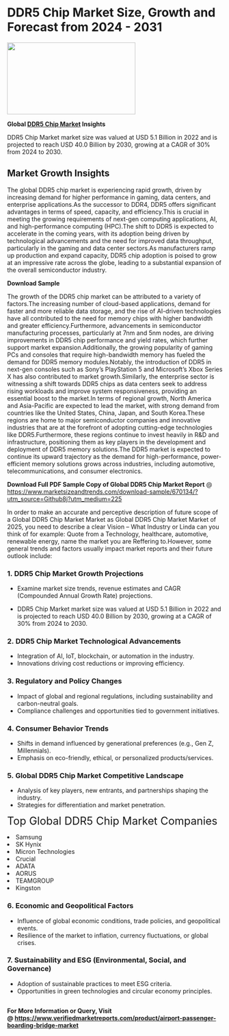 <H1>DDR5 Chip Market Size, Growth and Forecast from 2024 - 2031</H1><img class="aligncenter size-medium wp-image-584254" src="https://thirdeyenews.in/wp-content/uploads/2024/09/Global-Market-Research-300x168.jpeg" alt="" width="300" height="168" /><p><strong>Global&nbsp;<a href="https://www.marketsizeandtrends.com/download-sample/670134/?utm_source=Github8j?utm_medium=225">DDR5 Chip Market</a> Insights</strong></p><p>DDR5 Chip Market market size was valued at USD 5.1 Billion in 2022 and is projected to reach USD 40.0 Billion by 2030, growing at a CAGR of 30% from 2024 to 2030.</p><p><h2>Market Growth Insights</h2> <p>The global DDR5 chip market is experiencing rapid growth, driven by increasing demand for higher performance in gaming, data centers, and enterprise applications.As the successor to DDR4, DDR5 offers significant advantages in terms of speed, capacity, and efficiency.This is crucial in meeting the growing requirements of next-gen computing applications, AI, and high-performance computing (HPC).The shift to DDR5 is expected to accelerate in the coming years, with its adoption being driven by technological advancements and the need for improved data throughput, particularly in the gaming and data center sectors.As manufacturers ramp up production and expand capacity, DDR5 chip adoption is poised to grow at an impressive rate across the globe, leading to a substantial expansion of the overall semiconductor industry.</p> <p><strong>Download Sample</strong></p> <p>The growth of the DDR5 chip market can be attributed to a variety of factors.The increasing number of cloud-based applications, demand for faster and more reliable data storage, and the rise of AI-driven technologies have all contributed to the need for memory chips with higher bandwidth and greater efficiency.Furthermore, advancements in semiconductor manufacturing processes, particularly at 7nm and 5nm nodes, are driving improvements in DDR5 chip performance and yield rates, which further support market expansion.Additionally, the growing popularity of gaming PCs and consoles that require high-bandwidth memory has fueled the demand for DDR5 memory modules.Notably, the introduction of DDR5 in next-gen consoles such as Sony’s PlayStation 5 and Microsoft’s Xbox Series X has also contributed to market growth.Similarly, the enterprise sector is witnessing a shift towards DDR5 chips as data centers seek to address rising workloads and improve system responsiveness, providing an essential boost to the market.In terms of regional growth, North America and Asia-Pacific are expected to lead the market, with strong demand from countries like the United States, China, Japan, and South Korea.These regions are home to major semiconductor companies and innovative industries that are at the forefront of adopting cutting-edge technologies like DDR5.Furthermore, these regions continue to invest heavily in R&D and infrastructure, positioning them as key players in the development and deployment of DDR5 memory solutions.The DDR5 market is expected to continue its upward trajectory as the demand for high-performance, power-efficient memory solutions grows across industries, including automotive, telecommunications, and consumer electronics.</p> <p><span class=""><strong>Download Full PDF Sample Copy of Global DDR5 Chip Market Report</strong> @ <a href="https://www.marketsizeandtrends.com/download-sample/670134/?utm_source=Github8j?utm_medium=225" target="_blank">https://www.marketsizeandtrends.com/download-sample/670134/?utm_source=Github8j?utm_medium=225</a></span></p><p>In order to make an accurate and perceptive description of future scope of a Global&nbsp;DDR5 Chip Market Market as Global&nbsp;DDR5 Chip Market Market of 2025, you need to describe a clear Vision &ndash; What Industry or Linda can you think of for example: Quote from a Technology, healthcare, automotive, renewable energy, name the market you are Reffering to.However, some general trends and factors usually impact market reports and their future outlook include:</p><h3>1.&nbsp;<strong>DDR5 Chip Market Growth Projections</strong></h3><ul><li>Examine market size trends, revenue estimates and CAGR (Compounded Annual Growth Rate) projections.</li><li><p>DDR5 Chip Market market size was valued at USD 5.1 Billion in 2022 and is projected to reach USD 40.0 Billion by 2030, growing at a CAGR of 30% from 2024 to 2030.</p></li></ul><h3>2.&nbsp;<strong>DDR5 Chip Market Technological Advancements</strong></h3><ul><li>Integration of AI, IoT, blockchain, or automation in the industry.</li><li>Innovations driving cost reductions or improving efficiency.</li></ul><h3>3.&nbsp;<strong>Regulatory and Policy Changes</strong></h3><ul><li>Impact of global and regional regulations, including sustainability and carbon-neutral goals.</li><li>Compliance challenges and opportunities tied to government initiatives.</li></ul><h3>4.&nbsp;<strong>Consumer Behavior Trends</strong></h3><ul><li>Shifts in demand influenced by generational preferences (e.g., Gen Z, Millennials).</li><li>Emphasis on eco-friendly, ethical, or personalized products/services.</li></ul><h3>5.&nbsp;<strong>Global DDR5 Chip Market Competitive Landscape</strong></h3><ul><li>Analysis of key players, new entrants, and partnerships shaping the industry.</li><li>Strategies for differentiation and market penetration.</li></ul><p data-pm-slice="1 1 []"><span style="color: inherit; font-family: inherit; font-size: 25px;">Top Global DDR5 Chip Market Companies</span></p><div class="" data-test-id=""><p><li>Samsung</li><li> SK Hynix</li><li> Micron Technologies</li><li> Crucial</li><li> ADATA</li><li> AORUS</li><li> TEAMGROUP</li><li> Kingston</li></p></div><h3>6.&nbsp;<strong>Economic and Geopolitical Factors</strong></h3><ul><li>Influence of global economic conditions, trade policies, and geopolitical events.</li><li>Resilience of the market to inflation, currency fluctuations, or global crises.</li></ul><h3>7.&nbsp;<strong>Sustainability and ESG (Environmental, Social, and Governance)</strong></h3><ul><li>Adoption of sustainable practices to meet ESG criteria.</li><li>Opportunities in green technologies and circular economy principles.</li></ul><h2><strong style="font-size: 14px;">For More Information or Query, Visit @&nbsp;</strong><a style="background-color: #ffffff; font-size: 14px;" href="https://www.marketsizeandtrends.com/report/ddr5-chip-market/" target="_blank">https://www.verifiedmarketreports.com/product/airport-passenger-boarding-bridge-market</a></h2>